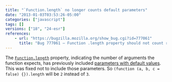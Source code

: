 ```yaml
---
title: "`Function.length` no longer counts default parameters"
date: "2013-01-03T03:53:26-05:00"
categories: ["javascript"]
tags: []
versions: ["18", "24-esr"]
references:
    - url: "https://bugzilla.mozilla.org/show_bug.cgi?id=777061"
      title: "Bug 777061 – Function .length property should not count rest parameters or parameters with default values"
---
```

The [`Function.length`](https://developer.mozilla.org/docs/Web/JavaScript/Reference/Global_Objects/Function/length) property, indicating the number of arguments the function expects, has previously included [parameters with default values](https://developer.mozilla.org/docs/Web/JavaScript/Reference/default_parameters). This was fixed not to include those parameters. So `(function (a, b, c = false) {}).length` will be `2` instead of `3`.
